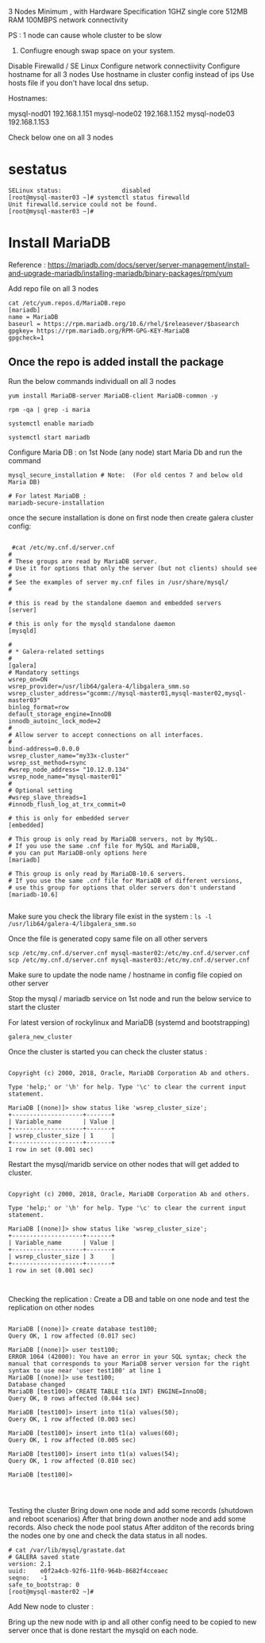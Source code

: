 3 Nodes Minimum , with Hardware Specification 
1GHZ single core
512MB RAM
100MBPS network connectivity


PS : 1 node can cause whole cluster to be slow 
1. Confiugre enough swap space on your system.

Disable Firewalld / SE Linux
Configure network connectiivity 
Configure hostname for all 3 nodes
Use hostname in cluster config instead of ips
Use hosts file if you don't have local dns setup.

Hostnames: 

mysql-nod01 192.168.1.151
mysql-node02 192.168.1.152
mysql-node03 192.168.1.153

Check below one on all 3 nodes

# sestatus
```
SELinux status:                 disabled
[root@mysql-master03 ~]# systemctl status firewalld
Unit firewalld.service could not be found.
[root@mysql-master03 ~]#
```

# Install MariaDB
Reference :  https://mariadb.com/docs/server/server-management/install-and-upgrade-mariadb/installing-mariadb/binary-packages/rpm/yum 

Add repo file on all 3 nodes

```
cat /etc/yum.repos.d/MariaDB.repo
[mariadb]
name = MariaDB
baseurl = https://rpm.mariadb.org/10.6/rhel/$releasever/$basearch
gpgkey= https://rpm.mariadb.org/RPM-GPG-KEY-MariaDB
gpgcheck=1

```

## Once the repo is added install the package 
Run the below commands individuall on all 3 nodes

``` 
yum install MariaDB-server MariaDB-client MariaDB-common -y 

rpm -qa | grep -i maria

systemctl enable mariadb

systemctl start mariadb 
```

Configure Maria DB : 
on 1st Node (any node) start Maria Db and run the command
```
mysql_secure_installation # Note:  (For old centos 7 and below old Maria DB)

# For latest MariaDB : 
mariadb-secure-installation

```


once the secure installation is done on first node then create galera cluster config:
```

 #cat /etc/my.cnf.d/server.cnf
#
# These groups are read by MariaDB server.
# Use it for options that only the server (but not clients) should see
#
# See the examples of server my.cnf files in /usr/share/mysql/
#

# this is read by the standalone daemon and embedded servers
[server]

# this is only for the mysqld standalone daemon
[mysqld]

#
# * Galera-related settings
#
[galera]
# Mandatory settings
wsrep_on=ON
wsrep_provider=/usr/lib64/galera-4/libgalera_smm.so
wsrep_cluster_address="gcomm://mysql-master01,mysql-master02,mysql-master03"
binlog_format=row
default_storage_engine=InnoDB
innodb_autoinc_lock_mode=2
#
# Allow server to accept connections on all interfaces.
#
bind-address=0.0.0.0
wsrep_cluster_name="my33x-cluster"
wsrep_sst_method=rsync
#wsrep_node_address= "10.12.0.134"
wsrep_node_name="mysql-master01"
#
# Optional setting
#wsrep_slave_threads=1
#innodb_flush_log_at_trx_commit=0

# this is only for embedded server
[embedded]

# This group is only read by MariaDB servers, not by MySQL.
# If you use the same .cnf file for MySQL and MariaDB,
# you can put MariaDB-only options here
[mariadb]

# This group is only read by MariaDB-10.6 servers.
# If you use the same .cnf file for MariaDB of different versions,
# use this group for options that older servers don't understand
[mariadb-10.6]


```

Make sure you check the library file exist in the system : 
`ls -l /usr/lib64/galera-4/libgalera_smm.so` 

Once the file is generated copy same file on all other servers

```
scp /etc/my.cnf.d/server.cnf mysql-master02:/etc/my.cnf.d/server.cnf
scp /etc/my.cnf.d/server.cnf mysql-master03:/etc/my.cnf.d/server.cnf
```

Make sure to update the node name / hostname in config file copied on other server

Stop the mysql / mariadb service on 1st node and run the below service to start the cluster 

For latest version of rockylinux and MariaDB (systemd and bootstrapping)

```
galera_new_cluster
```

Once the cluster is started you can check the cluster status :
```

Copyright (c) 2000, 2018, Oracle, MariaDB Corporation Ab and others.

Type 'help;' or '\h' for help. Type '\c' to clear the current input statement.

MariaDB [(none)]> show status like 'wsrep_cluster_size';
+--------------------+-------+
| Variable_name      | Value |
+--------------------+-------+
| wsrep_cluster_size | 1     |
+--------------------+-------+
1 row in set (0.001 sec)

```
Restart the mysql/maridb service on other nodes that will get added to cluster.

```

Copyright (c) 2000, 2018, Oracle, MariaDB Corporation Ab and others.

Type 'help;' or '\h' for help. Type '\c' to clear the current input statement.

MariaDB [(none)]> show status like 'wsrep_cluster_size';
+--------------------+-------+
| Variable_name      | Value |
+--------------------+-------+
| wsrep_cluster_size | 3     |
+--------------------+-------+
1 row in set (0.001 sec)



```

Checking the replication : 
Create a DB and table on one node and test the replication on other nodes


```

MariaDB [(none)]> create database test100;
Query OK, 1 row affected (0.017 sec)

MariaDB [(none)]> user test100;
ERROR 1064 (42000): You have an error in your SQL syntax; check the manual that corresponds to your MariaDB server version for the right syntax to use near 'user test100' at line 1
MariaDB [(none)]> use test100;
Database changed
MariaDB [test100]> CREATE TABLE t1(a INT) ENGINE=InnoDB;
Query OK, 0 rows affected (0.044 sec)

MariaDB [test100]> insert into t1(a) values(50);
Query OK, 1 row affected (0.003 sec)

MariaDB [test100]> insert into t1(a) values(60);
Query OK, 1 row affected (0.005 sec)

MariaDB [test100]> insert into t1(a) values(54);
Query OK, 1 row affected (0.010 sec)

MariaDB [test100]>




```

Testing the cluster Bring down one node and add some records  (shutdown and reboot scenarios)
After that bring down another node and add some records. Also check the node pool status
After additon of the records bring the nodes one by one and check the data status in all nodes.


```
# cat /var/lib/mysql/grastate.dat
# GALERA saved state
version: 2.1
uuid:    e0f2a4cb-92f6-11f0-964b-8682f4cceaec
seqno:   -1
safe_to_bootstrap: 0
[root@mysql-master02 ~]#

```


Add New node to cluster : 

Bring up the new node with ip and all other config need to be copied to new server once that is done restart the mysqld on each node.

